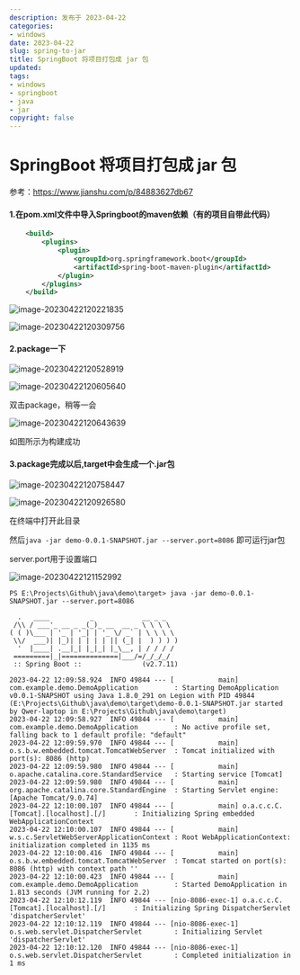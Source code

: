 ```yaml
---
description: 发布于 2023-04-22
categories:
- windows
date: 2023-04-22
slug: spring-to-jar
title: SpringBoot 将项目打包成 jar 包
updated:
tags:
- windows
- springboot
- java
- jar
copyright: false
---
```


# SpringBoot 将项目打包成 jar 包

参考：https://www.jianshu.com/p/84883627db67

#### 1.在pom.xml文件中导入Springboot的maven依赖（有的项目自带此代码）

```xml
    <build>
        <plugins>
            <plugin>
                <groupId>org.springframework.boot</groupId>
                <artifactId>spring-boot-maven-plugin</artifactId>
            </plugin>
        </plugins>
    </build>
```



![image-20230422120221835](https://media.opennet.top/i/2023/04/22/64435c4f4fb25.png)

![image-20230422120309756](https://media.opennet.top/i/2023/04/22/64435c7e8cfca.png)

#### 2.package一下

![image-20230422120528919](https://media.opennet.top/i/2023/04/22/64435d0972886.png)

![image-20230422120605640](https://media.opennet.top/i/2023/04/22/64435d2e42c4d.png)

双击package，稍等一会

![image-20230422120643639](https://media.opennet.top/i/2023/04/22/64435d5477653.png)

如图所示为构建成功

#### 3.package完成以后,target中会生成一个.jar包

![image-20230422120758447](https://media.opennet.top/i/2023/04/22/64435d9f18f7f.png)

![image-20230422120926580](https://media.opennet.top/i/2023/04/22/64435df77a16c.png)

在终端中打开此目录

然后`java -jar demo-0.0.1-SNAPSHOT.jar --server.port=8086` 即可运行jar包

server.port用于设置端口

![image-20230422121152992](https://media.opennet.top/i/2023/04/22/64435e8a2d815.png)

```shell
PS E:\Projects\Github\java\demo\target> java -jar demo-0.0.1-SNAPSHOT.jar --server.port=8086

  .   ____          _            __ _ _
 /\\ / ___'_ __ _ _(_)_ __  __ _ \ \ \ \
( ( )\___ | '_ | '_| | '_ \/ _` | \ \ \ \
 \\/  ___)| |_)| | | | | || (_| |  ) ) ) )
  '  |____| .__|_| |_|_| |_\__, | / / / /
 =========|_|==============|___/=/_/_/_/
 :: Spring Boot ::               (v2.7.11)

2023-04-22 12:09:58.924  INFO 49844 --- [           main] com.example.demo.DemoApplication         : Starting DemoApplication v0.0.1-SNAPSHOT using Java 1.8.0_291 on Legion with PID 49844 (E:\Projects\Github\java\demo\target\demo-0.0.1-SNAPSHOT.jar started by Qwer-laptop in E:\Projects\Github\java\demo\target)
2023-04-22 12:09:58.927  INFO 49844 --- [           main] com.example.demo.DemoApplication         : No active profile set, falling back to 1 default profile: "default"
2023-04-22 12:09:59.970  INFO 49844 --- [           main] o.s.b.w.embedded.tomcat.TomcatWebServer  : Tomcat initialized with port(s): 8086 (http)
2023-04-22 12:09:59.980  INFO 49844 --- [           main] o.apache.catalina.core.StandardService   : Starting service [Tomcat]
2023-04-22 12:09:59.980  INFO 49844 --- [           main] org.apache.catalina.core.StandardEngine  : Starting Servlet engine: [Apache Tomcat/9.0.74]
2023-04-22 12:10:00.107  INFO 49844 --- [           main] o.a.c.c.C.[Tomcat].[localhost].[/]       : Initializing Spring embedded WebApplicationContext
2023-04-22 12:10:00.107  INFO 49844 --- [           main] w.s.c.ServletWebServerApplicationContext : Root WebApplicationContext: initialization completed in 1135 ms
2023-04-22 12:10:00.416  INFO 49844 --- [           main] o.s.b.w.embedded.tomcat.TomcatWebServer  : Tomcat started on port(s): 8086 (http) with context path ''
2023-04-22 12:10:00.423  INFO 49844 --- [           main] com.example.demo.DemoApplication         : Started DemoApplication in 1.813 seconds (JVM running for 2.2)
2023-04-22 12:10:12.119  INFO 49844 --- [nio-8086-exec-1] o.a.c.c.C.[Tomcat].[localhost].[/]       : Initializing Spring DispatcherServlet 'dispatcherServlet'
2023-04-22 12:10:12.119  INFO 49844 --- [nio-8086-exec-1] o.s.web.servlet.DispatcherServlet        : Initializing Servlet 'dispatcherServlet'
2023-04-22 12:10:12.120  INFO 49844 --- [nio-8086-exec-1] o.s.web.servlet.DispatcherServlet        : Completed initialization in 1 ms
```

